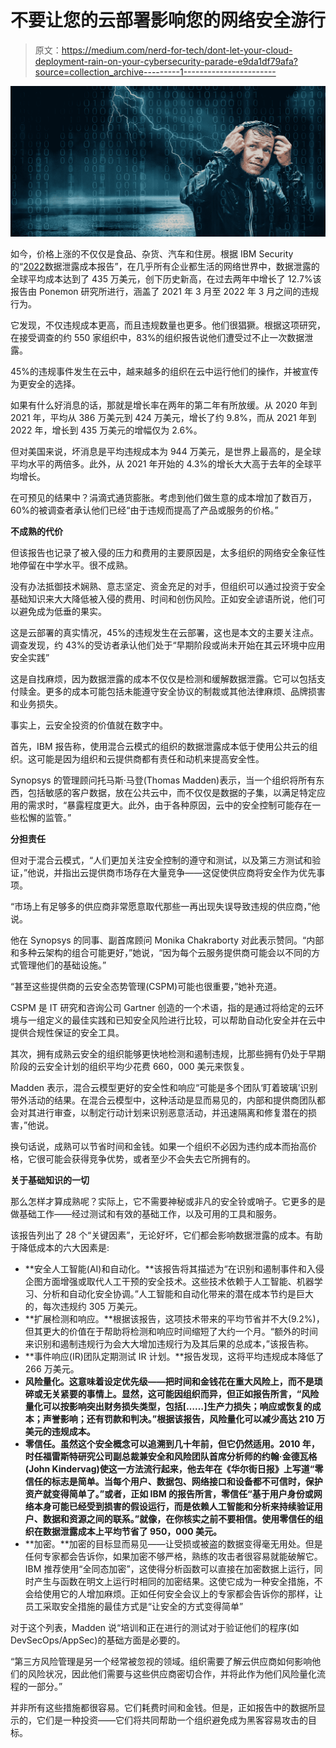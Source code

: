 # 不要让您的云部署影响您的网络安全游行

> 原文：<https://medium.com/nerd-for-tech/dont-let-your-cloud-deployment-rain-on-your-cybersecurity-parade-e9da1df79afa?source=collection_archive---------1----------------------->

![](img/f165f522130f8fe203de0dfe8fdd7f09.png)

如今，价格上涨的不仅仅是食品、杂货、汽车和住房。根据 IBM Security 的“[2022](https://www.ibm.com/downloads/cas/3R8N1DZJ)数据泄露成本报告”，在几乎所有企业都生活的网络世界中，数据泄露的全球平均成本达到了 435 万美元，创下历史新高，在过去两年中增长了 12.7%该报告由 Ponemon 研究所进行，涵盖了 2021 年 3 月至 2022 年 3 月之间的违规行为。

它发现，不仅违规成本更高，而且违规数量也更多。他们很猖獗。根据这项研究，在接受调查的约 550 家组织中，83%的组织报告说他们遭受过不止一次数据泄露。

45%的违规事件发生在云中，越来越多的组织在云中运行他们的操作，并被宣传为更安全的选择。

如果有什么好消息的话，那就是增长率在两年的第二年有所放缓。从 2020 年到 2021 年，平均从 386 万美元到 424 万美元，增长了约 9.8%，而从 2021 年到 2022 年，增长到 435 万美元的增幅仅为 2.6%。

但对美国来说，坏消息是平均违规成本为 944 万美元，是世界上最高的，是全球平均水平的两倍多。此外，从 2021 年开始的 4.3%的增长大大高于去年的全球平均增长。

在可预见的结果中？涓滴式通货膨胀。考虑到他们做生意的成本增加了数百万，60%的被调查者承认他们已经“由于违规而提高了产品或服务的价格。”

**不成熟的代价**

但该报告也记录了被入侵的压力和费用的主要原因是，太多组织的网络安全象征性地停留在中学水平。很不成熟。

没有办法抵御技术娴熟、意志坚定、资金充足的对手，但组织可以通过投资于安全基础知识来大大降低被入侵的费用、时间和创伤风险。正如安全谚语所说，他们可以避免成为低垂的果实。

这是云部署的真实情况，45%的违规发生在云部署，这也是本文的主要关注点。调查发现，约 43%的受访者承认他们处于“早期阶段或尚未开始在其云环境中应用安全实践”

这是自找麻烦，因为数据泄露的成本不仅仅是检测和缓解数据泄露。它可以包括支付赎金。更多的成本可能包括未能遵守安全协议的制裁或其他法律麻烦、品牌损害和业务损失。

事实上，云安全投资的价值就在数字中。

首先，IBM 报告称，使用混合云模式的组织的数据泄露成本低于使用公共云的组织。这可能是因为组织和云提供商都有责任和动机来提高安全性。

Synopsys 的管理顾问托马斯·马登(Thomas Madden)表示，当一个组织将所有东西，包括敏感的客户数据，放在公共云中，而不仅仅是数据的子集，以满足特定应用的需求时，“暴露程度更大。此外，由于各种原因，云中的安全控制可能存在一些松懈的监管。”

**分担责任**

但对于混合云模式，“人们更加关注安全控制的遵守和测试，以及第三方测试和验证，”他说，并指出云提供商市场存在大量竞争——这促使供应商将安全作为优先事项。

“市场上有足够多的供应商非常愿意取代那些一再出现失误导致违规的供应商，”他说。

他在 Synopsys 的同事、副首席顾问 Monika Chakraborty 对此表示赞同。“内部和多种云架构的组合可能更好，”她说，“因为每个云服务提供商可能会以不同的方式管理他们的基础设施。”

“甚至这些提供商的云安全态势管理(CSPM)可能也很重要，”她补充道。

CSPM 是 IT 研究和咨询公司 Gartner 创造的一个术语，指的是通过将给定的云环境与一组定义的最佳实践和已知安全风险进行比较，可以帮助自动化安全并在云中提供合规性保证的安全工具。

其次，拥有成熟云安全的组织能够更快地检测和遏制违规，比那些拥有仍处于早期阶段的云安全计划的组织平均少花费 660，000 美元来恢复。

Madden 表示，混合云模型更好的安全性和响应“可能是多个团队‘盯着玻璃’识别带外活动的结果。在混合云模型中，这种活动是显而易见的，内部和提供商团队都会对其进行审查，以制定行动计划来识别恶意活动，并迅速隔离和修复潜在的损害，”他说。

换句话说，成熟可以节省时间和金钱。如果一个组织不必因为违约成本而抬高价格，它很可能会获得竞争优势，或者至少不会失去它所拥有的。

**关于基础知识的一切**

那么怎样才算成熟呢？实际上，它不需要神秘或非凡的安全铃或哨子。它更多的是做基础工作——经过测试和有效的基础工作，以及可用的工具和服务。

该报告列出了 28 个“关键因素”，无论好坏，它们都会影响数据泄露的成本。有助于降低成本的六大因素是:

*   **安全人工智能(AI)和自动化。**该报告将其描述为“在识别和遏制事件和入侵企图方面增强或取代人工干预的安全技术。这些技术依赖于人工智能、机器学习、分析和自动化安全协调。”人工智能和自动化带来的潜在成本节约是巨大的，每次违规约 305 万美元。
*   **扩展检测和响应。**根据该报告，这项技术带来的平均节省并不大(9.2%)，但其更大的价值在于帮助将检测和响应时间缩短了大约一个月。“额外的时间来识别和遏制违规行为会大大增加违规行为及其后果的总成本，”该报告称。
*   **事件响应(IR)团队定期测试 IR 计划。**报告发现，这将平均违规成本降低了 266 万美元。
*   **风险量化。这意味着设定优先级——把时间和金钱花在重大风险上，而不是琐碎或无关紧要的事情上。显然，这可能因组织而异，但正如报告所言，“风险量化可以按影响突出财务损失类型，包括[……]生产力损失；响应或恢复的成本；声誉影响；还有罚款和判决。”根据该报告，风险量化可以减少高达 210 万美元的违规成本。**
*   **零信任。虽然这个安全概念可以追溯到几十年前，但它仍然适用。2010 年，时任福雷斯特研究公司副总裁兼安全和风险团队首席分析师的约翰·金德瓦格(John Kindervag)使这一方法流行起来，他去年在《华尔街日报》上写道“零信任的标志是简单。当每个用户、数据包、网络接口和设备都不可信时，保护资产就变得简单了。”或者，正如 IBM 的报告所言，零信任“基于用户身份或网络本身可能已经受到损害的假设运行，而是依赖人工智能和分析来持续验证用户、数据和资源之间的联系。”就像，在你核实之前不要相信。使用零信任的组织在数据泄露成本上平均节省了 950，000 美元。**
*   **加密。**加密的目标显而易见——让受损或被盗的数据变得毫无用处。但是任何专家都会告诉你，如果加密不够严格，熟练的攻击者很容易就能破解它。IBM 推荐使用“全同态加密”，这使得分析函数可以直接在加密数据上运行，同时产生与函数在明文上运行时相同的加密结果。这使它成为一种安全措施，不会给使用它的人增加麻烦。正如任何安全会议上的专家都会告诉你的那样，让员工采取安全措施的最佳方式是“让安全的方式变得简单”

对于这个列表，Madden 说“培训和正在进行的测试对于验证他们的程序(如 DevSecOps/AppSec)的基础方面是必要的。

“第三方风险管理是另一个经常被忽视的领域。组织需要了解云供应商如何影响他们的风险状况，因此他们需要与这些供应商密切合作，并将此作为他们风险量化流程的一部分。”

并非所有这些措施都很容易。它们耗费时间和金钱。但是，正如报告中的数据所显示的，它们是一种投资——它们将共同帮助一个组织避免成为黑客容易攻击的目标。